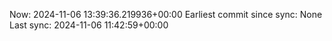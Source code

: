 Now: 2024-11-06 13:39:36.219936+00:00 Earliest commit since sync: None Last sync: 2024-11-06 11:42:59+00:00
